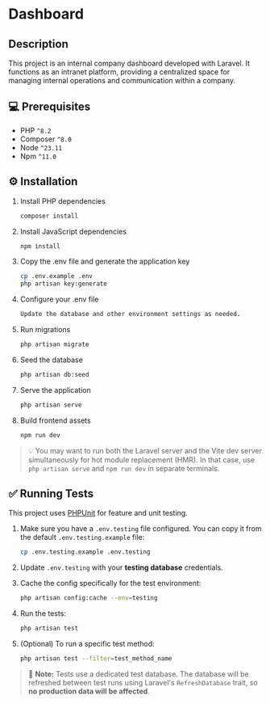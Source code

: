 # Dashboard

## Description

This project is an internal company dashboard developed with Laravel. It functions as an intranet platform, providing a centralized space for managing internal operations and communication within a company.

## 💻 Prerequisites
* PHP `^8.2`
* Composer `^8.0`
* Node `^23.11`
* Npm `^11.0`

## ⚙️ Installation

1. Install PHP dependencies
    ```bash
    composer install
    ```

2. Install JavaScript dependencies
    ```bash
    npm install
    ```

3. Copy the .env file and generate the application key
    ```bash
    cp .env.example .env
    php artisan key:generate
    ```

4. Configure your .env file
    ```bash
    Update the database and other environment settings as needed.
    ```

5. Run migrations
    ```bash
    php artisan migrate
    ```

6. Seed the database
    ```bash
    php artisan db:seed
    ```

7. Serve the application
    ```bash
    php artisan serve
    ```

8. Build frontend assets
    ```bash
    npm run dev
    ```

> 💡 You may want to run both the Laravel server and the Vite dev server simultaneously for hot module replacement (HMR). In that case, use `php artisan serve` and `npm run dev` in separate terminals.

## ✅ Running Tests

This project uses [PHPUnit](https://phpunit.de/) for feature and unit testing.

1. Make sure you have a `.env.testing` file configured. You can copy it from the default `.env.testing.example` file:
    ```bash
    cp .env.testing.example .env.testing
    ```

2. Update `.env.testing` with your **testing database** credentials.

3. Cache the config specifically for the test environment:

    ```bash
    php artisan config:cache --env=testing
    ```

4. Run the tests:

    ```bash
    php artisan test
    ```

5. (Optional) To run a specific test method:

    ```bash
    php artisan test --filter=test_method_name
    ```

> 🧪 **Note:** Tests use a dedicated test database. The database will be refreshed between test runs using Laravel's `RefreshDatabase` trait, so **no production data will be affected**.
